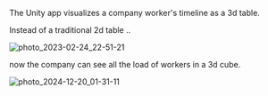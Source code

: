 The Unity app visualizes a company worker's timeline as a 3d table.

Instead of a traditional 2d table ..

![photo_2023-02-24_22-51-21](https://github.com/user-attachments/assets/f44cb535-7b24-4709-b605-28b61632258f)

now the company can see all the load of workers in a 3d cube.

![photo_2024-12-20_01-31-11](https://github.com/user-attachments/assets/b3086ac0-434d-483e-8b05-1dcf2516014d)

